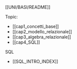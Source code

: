 [[UNI/BASI/README]]

Topic:
- [[cap1_concetti_base]]
- [[cap2_modello_relazionale]]
- [[cap3_algebra_relazionale]]
- [[cap4_SQL]]

SQL
- [[SQL_INTRO_INDEX]]